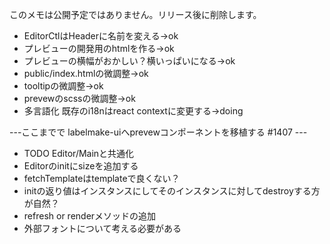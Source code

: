 このメモは公開予定ではありません。リリース後に削除します。
- EditorCtlはHeaderに名前を変える->ok
- プレビューの開発用のhtmlを作る->ok
- プレビューの横幅がおかしい？横いっぱいになる->ok
- public/index.htmlの微調整->ok
- tooltipの微調整->ok
- prevewのscssの微調整->ok
- 多言語化 既存のi18nはreact contextに変更する->doing


---ここまでで labelmake-uiへprevewコンポーネントを移植する #1407 ---

- TODO Editor/Mainと共通化
- Editorのinitにsizeを追加する
- fetchTemplateはtemplateで良くない？
- initの返り値はインスタンスにしてそのインスタンスに対してdestroyする方が自然？
- refresh or renderメソッドの追加
- 外部フォントについて考える必要がある